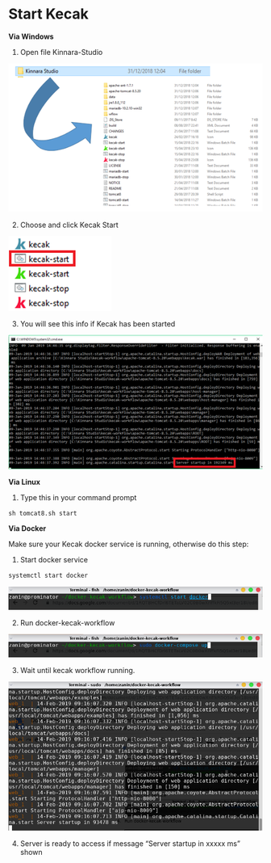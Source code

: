 # Start Kecak

**Via Windows**

1. Open file Kinnara-Studio

<img src="https://raw.githubusercontent.com/kinnara-digital-studio/kecak-workflow/master/docs/assets/startKecak.png" alt="startKecak" />

2. Choose and click Kecak Start

<img src="https://raw.githubusercontent.com/kinnara-digital-studio/kecak-workflow/master/docs/assets/kecak-start.png" alt="kecak-start" />

3. You will see this info if Kecak has been started

<img src="https://raw.githubusercontent.com/kinnara-digital-studio/kecak-workflow/master/docs/assets/information-kecak-start.png" alt="startKecakInfo" />

**Via Linux**

1. Type this in your command prompt

```
sh tomcat8.sh start
```

**Via Docker**

Make sure your Kecak docker service is running, otherwise do this step:

1. Start docker service

```html
systemctl start docker
```
<img src="https://raw.githubusercontent.com/kinnara-digital-studio/kecak-workflow/master/docs/assets/docker-linux2.png" alt="docker linux" />

2. Run docker-kecak-workflow

<img src="https://raw.githubusercontent.com/kinnara-digital-studio/kecak-workflow/master/docs/assets/docker-linux3.png" alt="docker linux" />

3. Wait until kecak workflow running.
<img src="https://raw.githubusercontent.com/kinnara-digital-studio/kecak-workflow/master/docs/assets/docker-linux4.png" alt="docker linux" />

4. Server is ready to access if message “Server startup in xxxxx ms” shown
